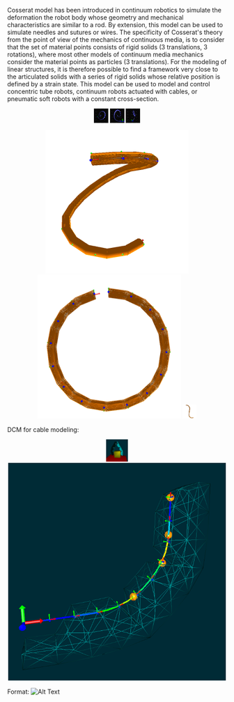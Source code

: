 Cosserat model has been introduced in continuum robotics to simulate the deformation the robot body whose geometry and mechanical characteristics are similar to a rod.
By extension, this model can be used to simulate needles and sutures or wires.
The specificity of Cosserat's theory from the point of view of the mechanics of continuous media, is to consider that the set of material points consists of rigid solids (3 translations, 3 rotations), where most other models of continuum media mechanics consider the material points as particles (3 translations).
For the modeling of linear structures, it is therefore possible to find a framework very close to the articulated solids with a series of rigid solids whose relative position is defined by a strain state.
This model can be used to model and control concentric tube robots, continuum robots actuated with cables, or pneumatic soft robots with a constant cross-section.

<p align="center">
  <img src="/doc/images/multiSectionWithColorMap1.png" width="33O" title="DCM as an implant">
  <img src="/doc/images/multiSectionWithColorMap2.png" width="33O" title="DCM as an implant">
  <img src="/doc/images/multiSectionWithColorMap3.png" width="33O" title="DCM as an implant">
</p>

<p align="center">
  <img src="/doc/images/actuationConstraint_2.png" width="330" title="DCM Beam actuation using a given cable">
  <img src="doc/images/circleActuationConstraint.png" width="330" title="DCM Beam actuation using a given cable">
  <img src="/doc/images/actuationConstraint_1.png" width="33O" title="DCM Beam actuation using a cable">
</p>

DCM for cable modeling:
<p align="center">
  <img src="/scenes/mesh/cosseratgripper_2.png" width="50O" title="DCM for cable modeling">
  <img src="/doc/images/tenCossseratSections.png" width="500" title="DCM for cable modeling ">
</p>



Format: ![Alt Text](url)

